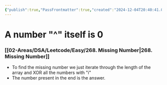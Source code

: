 ```yaml
---
{"publish":true,"PassFrontmatter":true,"created":"2024-12-04T20:40:41.081+05:30","updated":"2024-12-26T09:37:58.198+05:30"}
---
```



# A number "^" itself is 0
### [[02-Areas/DSA/Leetcode/Easy/268. Missing Number\|268. Missing Number]] 
- To find the missing number we just iterate through the length of the array and XOR all the numbers with "i"
- The number present in the end is the answer. 